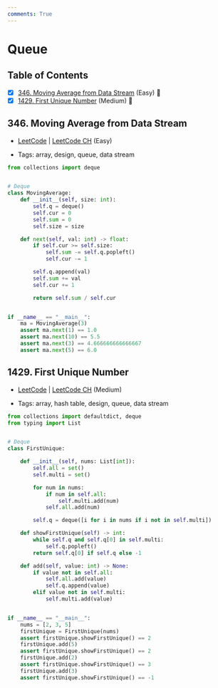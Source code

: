 ```yaml
---
comments: True
---
```


# Queue

## Table of Contents

- [x] [346. Moving Average from Data Stream](https://leetcode.cn/problems/moving-average-from-data-stream/) (Easy) 👑
- [x] [1429. First Unique Number](https://leetcode.cn/problems/first-unique-number/) (Medium) 👑

## 346. Moving Average from Data Stream

-   [LeetCode](https://leetcode.com/problems/moving-average-from-data-stream/) | [LeetCode CH](https://leetcode.cn/problems/moving-average-from-data-stream/) (Easy)

-   Tags: array, design, queue, data stream
```python title="346. Moving Average from Data Stream - Python Solution"
from collections import deque


# Deque
class MovingAverage:
    def __init__(self, size: int):
        self.q = deque()
        self.cur = 0
        self.sum = 0
        self.size = size

    def next(self, val: int) -> float:
        if self.cur >= self.size:
            self.sum -= self.q.popleft()
            self.cur -= 1

        self.q.append(val)
        self.sum += val
        self.cur += 1

        return self.sum / self.cur


if __name__ == "__main__":
    ma = MovingAverage(3)
    assert ma.next(1) == 1.0
    assert ma.next(10) == 5.5
    assert ma.next(3) == 4.666666666666667
    assert ma.next(5) == 6.0

```

## 1429. First Unique Number

-   [LeetCode](https://leetcode.com/problems/first-unique-number/) | [LeetCode CH](https://leetcode.cn/problems/first-unique-number/) (Medium)

-   Tags: array, hash table, design, queue, data stream
```python title="1429. First Unique Number - Python Solution"
from collections import defaultdict, deque
from typing import List


# Deque
class FirstUnique:

    def __init__(self, nums: List[int]):
        self.all = set()
        self.multi = set()

        for num in nums:
            if num in self.all:
                self.multi.add(num)
            self.all.add(num)

        self.q = deque([i for i in nums if i not in self.multi])

    def showFirstUnique(self) -> int:
        while self.q and self.q[0] in self.multi:
            self.q.popleft()
        return self.q[0] if self.q else -1

    def add(self, value: int) -> None:
        if value not in self.all:
            self.all.add(value)
            self.q.append(value)
        elif value not in self.multi:
            self.multi.add(value)


if __name__ == "__main__":
    nums = [2, 3, 5]
    firstUnique = FirstUnique(nums)
    assert firstUnique.showFirstUnique() == 2
    firstUnique.add(5)
    assert firstUnique.showFirstUnique() == 2
    firstUnique.add(2)
    assert firstUnique.showFirstUnique() == 3
    firstUnique.add(3)
    assert firstUnique.showFirstUnique() == -1

```

